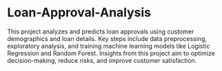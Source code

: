 # Loan-Approval-Analysis
This project analyzes and predicts loan approvals using customer demographics and loan details. Key steps include data preprocessing, exploratory analysis, and training machine learning models like Logistic Regression and Random Forest. Insights from this project aim to optimize decision-making, reduce risks, and improve customer satisfaction.
